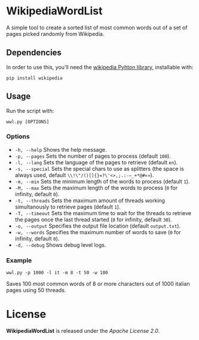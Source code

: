# WikipediaWordList
A simple tool to create a sorted list of most common words out of a set of pages picked randomly from Wikipedia.

## Dependencies
In order to use this, you'll need the [wikipedia Pyhton library](https://pypi.org/project/wikipedia/), installable with:

    pip install wikipedia

## Usage
Run the script with:

    wwl.py [OPTIONS]

### Options
- `-h, --help` Shows the help message.
- `-p, --pages` Sets the number of pages to process (default `100`).
- `-l, --lang` Sets the language of the pages to retrieve (default `en`).
- `-s, --special` Sets the special chars to use as splitters (the space is always used, default `\\!\"/()[]{}=?\'<>,;.:-—_+*@#«»`).
- `-m, --min` Sets the minimum length of the words to process (default `1`).
- `-M, --max` Sets the maximum length of the words to process (`0` for infinity, default `0`).
- `-t, --threads` Sets the maximum amount of threads working simultanously to retrieve pages (default `1`).
- `-T, --timeout` Sets the maximum time to wait for the threads to retrieve the pages once the last thread started (`0` for infinity, default `30`).
- `-o, --output` Specifies the output file location (default `output.txt`).
- `-w, --words` Specifies the maximum number of words to save (`0` for infinity, default `0`).
- `-d, --debug` Shows debug level logs.

### Example

    wwl.py -p 1000 -l it -m 8 -t 50 -w 100

Saves 100 most common words of 8 or more characters out of 1000 italian pages using 50 threads.

# License
**WikipediaWordList** is released under the *Apache License 2.0*.

